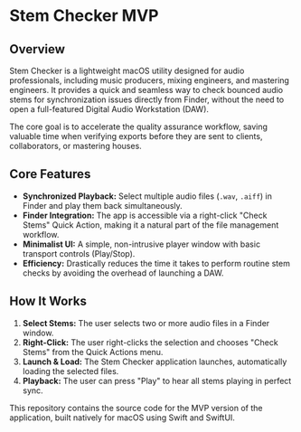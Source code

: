 # Stem Checker MVP

## Overview

Stem Checker is a lightweight macOS utility designed for audio professionals, including music producers, mixing engineers, and mastering engineers. It provides a quick and seamless way to check bounced audio stems for synchronization issues directly from Finder, without the need to open a full-featured Digital Audio Workstation (DAW).

The core goal is to accelerate the quality assurance workflow, saving valuable time when verifying exports before they are sent to clients, collaborators, or mastering houses.

## Core Features

- **Synchronized Playback:** Select multiple audio files (`.wav`, `.aiff`) in Finder and play them back simultaneously.
- **Finder Integration:** The app is accessible via a right-click "Check Stems" Quick Action, making it a natural part of the file management workflow.
- **Minimalist UI:** A simple, non-intrusive player window with basic transport controls (Play/Stop).
- **Efficiency:** Drastically reduces the time it takes to perform routine stem checks by avoiding the overhead of launching a DAW.

## How It Works

1.  **Select Stems:** The user selects two or more audio files in a Finder window.
2.  **Right-Click:** The user right-clicks the selection and chooses "Check Stems" from the Quick Actions menu.
3.  **Launch & Load:** The Stem Checker application launches, automatically loading the selected files.
4.  **Playback:** The user can press "Play" to hear all stems playing in perfect sync.

This repository contains the source code for the MVP version of the application, built natively for macOS using Swift and SwiftUI.
